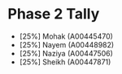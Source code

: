 # Phase 2 Tally

-   [25%] Mohak (A00445470)
-   [25%] Nayem (A00448982)
-   [25%] Naziya (A00447506)
-   [25%] Sheikh (A00447871)
